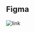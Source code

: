## Figma
![link](https://www.figma.com/design/ws8DgYSw73OUV7hAc41IZk/Untitled?node-id=0-1&m=dev&t=84aJde3KwqSd5eW9-1)
